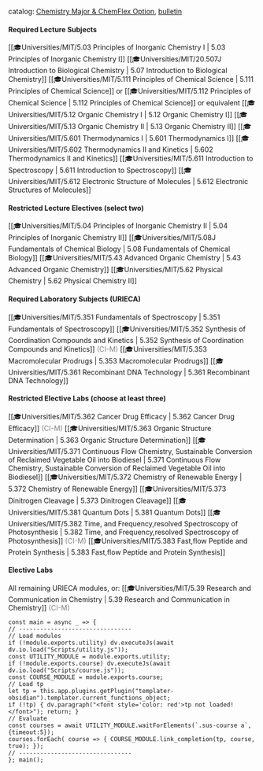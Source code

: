 catalog: [Chemistry Major & ChemFlex Option](https://chemistry.mit.edu/academic-programs/undergraduate-programs/chemistry-major-chem-flex/), [bulletin](https://catalog.mit.edu/degree-charts/chemistry-course-5/)

#### Required Lecture Subjects

<span class="sus-course">[[🎓Universities/MIT/5.03 Principles of Inorganic Chemistry I | 5.03 Principles of Inorganic Chemistry I]]</span>
<span class="sus-course">[[🎓Universities/MIT/20.507J Introduction to Biological Chemistry | 5.07 Introduction to Biological Chemistry]]</span>
<span class="sus-course">[[🎓Universities/MIT/5.111 Principles of Chemical Science | 5.111 Principles of Chemical Science]]</span> or <span class="sus-course">[[🎓Universities/MIT/5.112 Principles of Chemical Science | 5.112 Principles of Chemical Science]]</span> or equivalent
<span class="sus-course">[[🎓Universities/MIT/5.12 Organic Chemistry I | 5.12 Organic Chemistry I]]</span>
<span class="sus-course">[[🎓Universities/MIT/5.13 Organic Chemistry II | 5.13 Organic Chemistry II]]</span>
<span class="sus-course">[[🎓Universities/MIT/5.601 Thermodynamics I | 5.601 Thermodynamics I]]</span>
<span class="sus-course">[[🎓Universities/MIT/5.602 Thermodynamics II and Kinetics | 5.602 Thermodynamics II and Kinetics]]</span>
<span class="sus-course">[[🎓Universities/MIT/5.611 Introduction to Spectroscopy | 5.611 Introduction to Spectroscopy]]</span>
<span class="sus-course">[[🎓Universities/MIT/5.612 Electronic Structure of Molecules | 5.612 Electronic Structures of Molecules]]</span>

#### Restricted Lecture Electives (select two)

<span class="sus-course">[[🎓Universities/MIT/5.04 Principles of Inorganic Chemistry II | 5.04 Principles of Inorganic Chemistry II]]</span>
<span class="sus-course">[[🎓Universities/MIT/5.08J Fundamentals of Chemical Biology | 5.08 Fundamentals of Chemical Biology]]</span>
<span class="sus-course">[[🎓Universities/MIT/5.43 Advanced Organic Chemistry | 5.43 Advanced Organic Chemistry]]</span>
<span class="sus-course">[[🎓Universities/MIT/5.62 Physical Chemistry | 5.62 Physical Chemistry II]]</span>

#### Required Laboratory Subjects (URIECA)

<span class="sus-course">[[🎓Universities/MIT/5.351 Fundamentals of Spectroscopy | 5.351 Fundamentals of Spectroscopy]]</span>
<span class="sus-course">[[🎓Universities/MIT/5.352 Synthesis of Coordination Compounds and Kinetics | 5.352 Synthesis of Coordination Compounds and Kinetics]]</span> <font style="color: grey">(CI-M)</font>
<span class="sus-course">[[🎓Universities/MIT/5.353 Macromolecular Prodrugs | 5.353 Macromolecular Prodrugs]]</span>
<span class="sus-course">[[🎓Universities/MIT/5.361 Recombinant DNA Technology | 5.361 Recombinant DNA Technology]]</span>

#### Restricted Elective Labs (choose at least three)

<span class="sus-course">[[🎓Universities/MIT/5.362 Cancer Drug Efficacy | 5.362 Cancer Drug Efficacy]]</span> <font style="color: grey">(CI-M)</font>
<span class="sus-course">[[🎓Universities/MIT/5.363 Organic Structure Determination | 5.363 Organic Structure Determination]]</span>
<span class="sus-course">[[🎓Universities/MIT/5.371 Continuous Flow Chemistry,  Sustainable Conversion of Reclaimed Vegetable Oil into Biodiesel | 5.371 Continuous Flow Chemistry,  Sustainable Conversion of Reclaimed Vegetable Oil into Biodiesel]]</span>
<span class="sus-course">[[🎓Universities/MIT/5.372 Chemistry of Renewable Energy | 5.372 Chemistry of Renewable Energy]]</span>
<span class="sus-course">[[🎓Universities/MIT/5.373 Dinitrogen Cleavage | 5.373 Dinitrogen Cleavage]]</span>
<span class="sus-course">[[🎓Universities/MIT/5.381 Quantum Dots | 5.381 Quantum Dots]]</span>
<span class="sus-course">[[🎓Universities/MIT/5.382 Time, and Frequency,resolved Spectroscopy of Photosynthesis | 5.382 Time, and Frequency,resolved Spectroscopy of Photosynthesis]]</span> <font style="color: grey">(CI-M)</font>
<span class="sus-course">[[🎓Universities/MIT/5.383 Fast,flow Peptide and Protein Synthesis | 5.383 Fast,flow Peptide and Protein Synthesis]]</span>

#### Elective Labs

All remaining URIECA modules, or:
<span class="sus-course">[[🎓Universities/MIT/5.39 Research and Communication in Chemistry | 5.39 Research and Communication in Chemistry]]</span> <font style="color: grey">(CI-M)</font>

```dataviewjs
const main = async _ => {
// --------------------------------
// Load modules
if (!module.exports.utility) dv.executeJs(await dv.io.load("Scripts/utility.js"));
const UTILITY_MODULE = module.exports.utility;
if (!module.exports.course) dv.executeJs(await dv.io.load("Scripts/course.js"));
const COURSE_MODULE = module.exports.course;
// Load tp
let tp = this.app.plugins.getPlugin("templater-obsidian").templater.current_functions_object;
if (!tp) { dv.paragraph("<font style='color: red'>tp not loaded!</font>"); return; }
// Evaluate
const courses = await UTILITY_MODULE.waitForElements(`.sus-course a`, {timeout:5});
courses.forEach( course => { COURSE_MODULE.link_completion(tp, course, true); });
// --------------------------------
}; main();
```